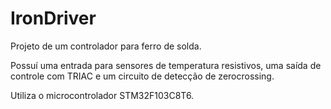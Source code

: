 # IronDriver

Projeto de um controlador para ferro de solda.

Possuí uma entrada para sensores de temperatura resistivos, uma saída de controle com TRIAC e um circuito de detecção de zerocrossing.

Utiliza o microcontrolador STM32F103C8T6.
